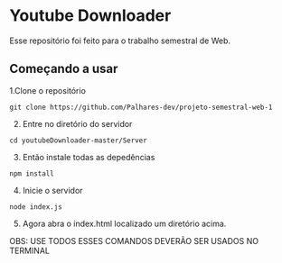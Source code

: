 # Youtube Downloader
Esse repositório foi feito para o trabalho semestral de Web.
## Começando a usar
1.Clone o repositório
```
git clone https://github.com/Palhares-dev/projeto-semestral-web-1
```
2. Entre no diretório do servidor
```
cd youtubeDownloader-master/Server
```

3. Então instale todas as depedências
```
npm install
```

4. Inicie o servidor
```
node index.js
```

5. Agora abra o index.html localizado um diretório acima.

OBS: USE TODOS ESSES COMANDOS DEVERÃO SER USADOS NO TERMINAL
